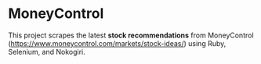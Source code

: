 # MoneyControl
This project scrapes the latest <b>stock recommendations</b> from MoneyControl (https://www.moneycontrol.com/markets/stock-ideas/) using Ruby, Selenium, and Nokogiri.
